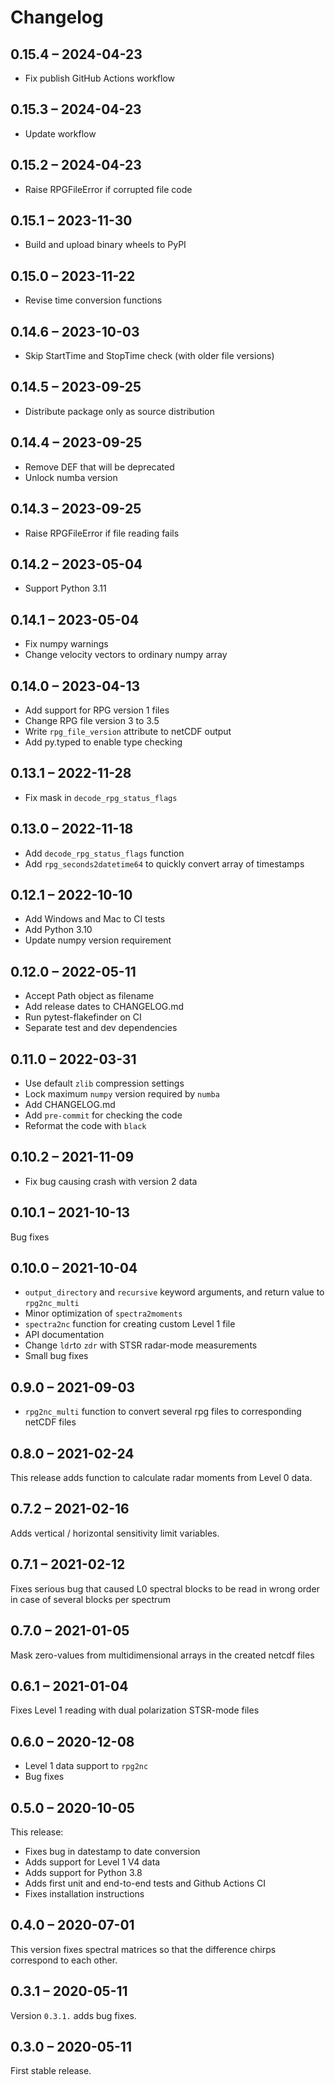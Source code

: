 # Changelog

## 0.15.4 – 2024-04-23

- Fix publish GitHub Actions workflow

## 0.15.3 – 2024-04-23

- Update workflow

## 0.15.2 – 2024-04-23

- Raise RPGFileError if corrupted file code

## 0.15.1 – 2023-11-30

- Build and upload binary wheels to PyPI

## 0.15.0 – 2023-11-22

- Revise time conversion functions

## 0.14.6 – 2023-10-03

- Skip StartTime and StopTime check (with older file versions)

## 0.14.5 – 2023-09-25

- Distribute package only as source distribution

## 0.14.4 – 2023-09-25

- Remove DEF that will be deprecated
- Unlock numba version

## 0.14.3 – 2023-09-25

- Raise RPGFileError if file reading fails

## 0.14.2 – 2023-05-04

- Support Python 3.11

## 0.14.1 – 2023-05-04

- Fix numpy warnings
- Change velocity vectors to ordinary numpy array

## 0.14.0 – 2023-04-13

- Add support for RPG version 1 files
- Change RPG file version 3 to 3.5
- Write `rpg_file_version` attribute to netCDF output
- Add py.typed to enable type checking

## 0.13.1 – 2022-11-28

- Fix mask in `decode_rpg_status_flags`

## 0.13.0 – 2022-11-18

- Add `decode_rpg_status_flags` function
- Add `rpg_seconds2datetime64` to quickly convert array of timestamps

## 0.12.1 – 2022-10-10

- Add Windows and Mac to CI tests
- Add Python 3.10
- Update numpy version requirement

## 0.12.0 – 2022-05-11

- Accept Path object as filename
- Add release dates to CHANGELOG.md
- Run pytest-flakefinder on CI
- Separate test and dev dependencies

## 0.11.0 – 2022-03-31

- Use default `zlib` compression settings
- Lock maximum `numpy` version required by `numba`
- Add CHANGELOG.md
- Add `pre-commit` for checking the code
- Reformat the code with `black`

## 0.10.2 – 2021-11-09

- Fix bug causing crash with version 2 data

## 0.10.1 – 2021-10-13

Bug fixes

## 0.10.0 – 2021-10-04

- `output_directory` and `recursive` keyword arguments, and return value to `rpg2nc_multi`
- Minor optimization of `spectra2moments`
- `spectra2nc` function for creating custom Level 1 file
- API documentation
- Change `ldr`to `zdr` with STSR radar-mode measurements
- Small bug fixes

## 0.9.0 – 2021-09-03

- `rpg2nc_multi` function to convert several rpg files to corresponding netCDF files

## 0.8.0 – 2021-02-24

This release adds function to calculate radar moments from Level 0 data.

## 0.7.2 – 2021-02-16

Adds vertical / horizontal sensitivity limit variables.

## 0.7.1 – 2021-02-12

Fixes serious bug that caused L0 spectral blocks to be read in wrong order in case of several blocks per spectrum

## 0.7.0 – 2021-01-05

Mask zero-values from multidimensional arrays in the created netcdf files

## 0.6.1 – 2021-01-04

Fixes Level 1 reading with dual polarization STSR-mode files

## 0.6.0 – 2020-12-08

- Level 1 data support to `rpg2nc`
- Bug fixes

## 0.5.0 – 2020-10-05

This release:

- Fixes bug in datestamp to date conversion
- Adds support for Level 1 V4 data
- Adds support for Python 3.8
- Adds first unit and end-to-end tests and Github Actions CI
- Fixes installation instructions

## 0.4.0 – 2020-07-01

This version fixes spectral matrices so that the difference chirps correspond to each other.

## 0.3.1 – 2020-05-11

Version `0.3.1.` adds bug fixes.

## 0.3.0 – 2020-05-11

First stable release.
